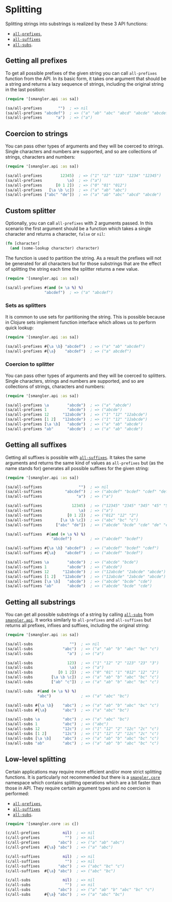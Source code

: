 # Splitting

Splitting strings into substrings is realized by these 3 API functions:

* [`all-prefixes`][api-all-prefixes],
* [`all-suffixes`][api-all-suffixes]
* [`all-subs`][api-all-subs].

## Getting all prefixes

To get all possible prefixes of the given string you can call `all-prefixes` function
from the API. In its basic form, it takes one argument that should be a string and
returns a lazy sequence of strings, including the original string in the last
position:

```clojure
(require '[smangler.api :as sa])

(sa/all-prefixes       "")  ; => nil
(sa/all-prefixes "abcdef")  ; => ("a" "ab" "abc" "abcd" "abcde" "abcdef")
(sa/all-prefixes      "a")  ; => ("a")
```

## Coercion to strings

You can pass other types of arguments and they will be coerced to strings. Single
characters and numbers are supported, and so are collections of strings, characters
and numbers:

```clojure
(require '[smangler.api :as sa])

(sa/all-prefixes        12345)  ; => ("1" "12" "123" "1234" "12345")
(sa/all-prefixes           \a)  ; => ("a")
(sa/all-prefixes      [0 1 2])  ; => ("0" "01" "012")
(sa/all-prefixes   [\a \b \c])  ; => ("a" "ab" "abc")
(sa/all-prefixes ["abc" "de"])  ; => ("a" "ab" "abc" "abcd" "abcde")
```

## Custom splitter

Optionally, you can call `all-prefixes` with 2 arguments passed. In this scenario the
first argument should be a function which takes a single character and returns
a character, `false` or `nil`:

```clojure
(fn [character]
  (and (some-lookup character) character)
```

The function is used to partition the string. As a result the prefixes will not be
generated for all characters but for those substrings that are the effect of
splitting the string each time the splitter returns a new value.

```clojure
(require '[smangler.api :as sa])

(sa/all-prefixes #(and (= \a %) %)
                 "abcdef")  ; => ("a" "abcdef")
```

### Sets as splitters

It is common to use sets for partitioning the string. This is possible because in
Clojure sets implement function interface which allows us to perform quick lookup:

```clojure
(require '[smangler.api :as sa])

(sa/all-prefixes #{\a \b} "abcdef")  ; => ("a" "ab" "abcdef")
(sa/all-prefixes #{\a}    "abcdef")  ; => ("a" abcdef")
```

### Coercion to splitter

You can pass other types of arguments and they will be coerced to splitters. Single
characters, strings and numbers are supported, and so are collections of strings,
characters and numbers:

```clojure
(require '[smangler.api :as sa])

(sa/all-prefixes \a        "abcde")  ; => ("a" "abcde")
(sa/all-prefixes 1         "abcde")  ; => ("abcde")
(sa/all-prefixes 12      "12abcde")  ; => ("1" "12" "12abcde")
(sa/all-prefixes [1 2]   "12abcde")  ; => ("1" "12" "12abcde")
(sa/all-prefixes [\a \b]   "abcde")  ; => ("a" "ab" "abcde")
(sa/all-prefixes "ab"      "abcde")  ; => ("a" "ab" "abcde")
```

## Getting all suffixes

Getting all suffixes is possible with [`all-suffixes`][api-all-suffixes]. It takes
the same arguments and returns the same kind of values as `all-prefixes` but (as the
name stands for) generates all possible suffixes for the given string:

```clojure
(require '[smangler.api :as sa])

(sa/all-suffixes                "")  ; => nil
(sa/all-suffixes          "abcdef")  ; => ("abcdef" "bcdef" "cdef" "def" "ef" "f")
(sa/all-suffixes               "a")  ; => ("a")

(sa/all-suffixes             12345)  ; => ("12345" "2345" "345" "45" "5")
(sa/all-suffixes                \a)  ; => ("a")
(sa/all-suffixes           [0 1 2])  ; => ("012" "12" "2")
(sa/all-suffixes        [\a \b \c])  ; => ("abc" "bc" "c")
(sa/all-suffixes      ["abc" "de"])  ; => ("abcde" "bcde" "cde" "de" "e")

(sa/all-suffixes  #(and (= \a %) %)
                    "abcdef")        ; => ("abcdef" "bcdef")

(sa/all-suffixes #{\a \b} "abcdef")  ; => ("abcdef" "bcdef" "cdef")
(sa/all-suffixes #{\a}    "abcdef")  ; => ("abcdef" "bcdef")

(sa/all-suffixes \a        "abcde")  ; => ("abcde" "bcde")
(sa/all-suffixes 1         "abcde")  ; => ("abcde")
(sa/all-suffixes 12      "12abcde")  ; => ("12abcde" "2abcde" "abcde")
(sa/all-suffixes [1 2]   "12abcde")  ; => ("12abcde" "2abcde" "abcde")
(sa/all-suffixes [\a \b]   "abcde")  ; => ("abcde" "bcde" "cde")
(sa/all-suffixes "ab"      "abcde")  ; => ("abcde" "bcde" "cde")
```

## Getting all substrings

You can get all possible substrings of a string by calling [`all-subs`][api-all-subs]
from [`smangler.api`][api]. It works similarly to `all-prefixes` and `all-suffixes`
but returns all prefixes, infixes and suffixes, including the original string:

```clojure
(require '[smangler.api :as sa])

(sa/all-subs                "")  ; => nil
(sa/all-subs             "abc")  ; => ("a" "ab" "b" "abc" "bc" "c")
(sa/all-subs               "a")  ; => ("a")

(sa/all-subs               123)  ; => ("1" "12" "2" "123" "23" "3")
(sa/all-subs                \a)  ; => ("a")
(sa/all-subs           [0 1 2])  ; => ("0" "01" "1" "012" "12" "2")
(sa/all-subs        [\a \b \c])  ; => ("a" "ab" "b" "abc" "bc" "c")
(sa/all-subs        ["ab" "c"])  ; => ("a" "ab" "b" "abc" "bc" "c")

(sa/all-subs  #(and (= \a %) %)
              "abc")             ; => ("a" "abc" "bc")

(sa/all-subs #{\a \b}    "abc")  ; => ("a" "ab" "b" "abc" "bc" "c")
(sa/all-subs #{\a}       "abc")  ; => ("a" "abc" "bc")

(sa/all-subs \a          "abc")  ; => ("a" "abc" "bc")
(sa/all-subs 1           "abc")  ; => ("abc")
(sa/all-subs 12          "12c")  ; => ("1" "12" "2" "12c" "2c" "c")
(sa/all-subs [1 2]       "12c")  ; => ("1" "12" "2" "12c" "2c" "c")
(sa/all-subs [\a \b]     "abc")  ; => ("a" "ab" "b" "abc" "bc" "c")
(sa/all-subs "ab"        "abc")  ; => ("a" "ab" "b" "abc" "bc" "c")
```

## Low-level splitting

Certain applications may require more efficient and/or more strict splitting
functions. It is particularly not recommended but there is a [`smangler.core`][core]
namespace which contains splitting operations which are a bit faster than those in
API. They require certain argument types and no coercion is performed:

* [`all-prefixes`][core-all-prefixes],
* [`all-suffixes`][core-all-suffixes]
* [`all-subs`][core-all-subs].

```clojure
(require '[smangler.core :as c])

(c/all-prefixes          nil)  ; => nil
(c/all-prefixes           "")  ; => nil
(c/all-prefixes        "abc")  ; => ("a" "ab" "abc")
(c/all-prefixes  #{\a} "abc")  ; => ("a" "abc")

(c/all-suffixes          nil)  ; => nil
(c/all-suffixes           "")  ; => nil
(c/all-suffixes        "abc")  ; => ("abc" "bc" "c")
(c/all-suffixes  #{\a} "abc")  ; => ("abc" "bc")

(c/all-subs              nil)  ; => nil
(c/all-subs               "")  ; => nil
(c/all-subs            "abc")  ; => ("a" "ab" "b" "abc" "bc" "c")
(c/all-subs      #{\a} "abc")  ; => ("a" "abc" "bc")
```

[api]:                          smangler.api.html
[core]:                         smangler.core.html
[api-all-suffixes]:             smangler.api.html#var-all-suffixes
[api-all-prefixes]:             smangler.api.html#var-all-prefixes
[api-all-subs]:                 smangler.api.html#var-all-subs
[api-trim-both]:                smangler.api.html#var-trim-both
[api-trim-both-seq]:            smangler.api.html#var-trim-both-seq
[api-trim-both-once]:           smangler.api.html#var-trim-both-once
[api-trim-both-once-with-orig]: smangler.api.html#var-trim-both-once-with-orig
[core-trim-both]:               smangler.core.html#var-trim-both
[core-trim-both-once]:          smangler.core.html#var-trim-both-once
[core-all-suffixes]:            smangler.core.html#var-all-suffixes
[core-all-prefixes]:            smangler.core.html#var-all-prefixes
[core-all-subs]:                smangler.core.html#var-all-subs
